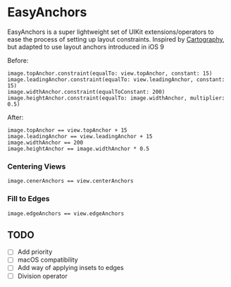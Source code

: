 # EasyAnchors

EasyAnchors is a super lightweight set of UIKit extensions/operators to ease the process of setting up layout constraints. Inspired by [Cartography](https://github.com/robb/Cartography), but adapted to use layout anchors introduced in iOS 9

Before:

````
image.topAnchor.constraint(equalTo: view.topAnchor, constant: 15)
image.leadingAnchor.constraint(equalTo: view.leadingAnchor, constant: 15)
image.widthAnchor.constraint(equalToConstant: 200)
image.heightAnchor.constraint(equalTo: image.widthAnchor, multiplier: 0.5)
````

After:

````
image.topAnchor == view.topAnchor + 15
image.leadingAnchor == view.leadingAnchor + 15
image.widthAnchor == 200
image.heightAnchor == image.widthAnchor * 0.5
````

### Centering Views

````
image.cenerAnchors == view.centerAnchors
````

### Fill to Edges

````
image.edgeAnchors == view.edgeAnchors
````

## TODO

- [ ] Add priority
- [ ] macOS compatibility
- [ ] Add way of applying insets to edges
- [ ] Division operator
